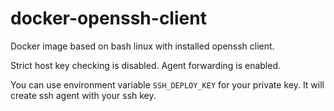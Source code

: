 # docker-openssh-client

Docker image based on bash linux with installed openssh client.

Strict host key checking is disabled.
Agent forwarding is enabled.

You can use environment variable `SSH_DEPLOY_KEY` for your private key. It will create ssh agent with your ssh key.
